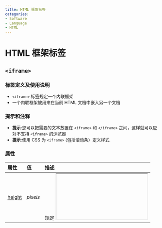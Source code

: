 ```yaml
---
title: HTML 框架标签
categories:
- Software
- Language
- HTML
---
```

# HTML 框架标签

## `<iframe>`

### 标签定义及使用说明

- `<iframe>` 标签规定一个内联框架
- 一个内联框架被用来在当前 HTML 文档中嵌入另一个文档

### 提示和注释

- **提示**:您可以把需要的文本放置在 `<iframe>` 和 `</iframe>` 之间，这样就可以应对不支持 `<iframe>` 的浏览器
- **提示**:使用 CSS 为 `<iframe>` (包括滚动条）定义样式

### 属性

| 属性                                                         | 值                                                           | 描述                                       |
| :----------------------------------------------------------- | :----------------------------------------------------------- | :----------------------------------------- |
| [height](https://www.runoob.com/tags/att-iframe-height.html) | *pixels*                                                     | 规定 <iframe> 的高度,                     |
| [name](https://www.runoob.com/tags/att-iframe-name.html)     | *name*                                                       | 规定 <iframe> 的名称,                     |
| [sandbox](https://www.runoob.com/tags/att-iframe-sandbox.html) | "" <br>allow-forms <br/>allow-same-origin <br/>allow-scripts <br/>allow-top-navigation | 对 <iframe> 的内容定义一系列额外的限制,   |
| [seamless](https://www.runoob.com/tags/att-iframe-seamless.html) | seamless                                                     | 规定 <iframe> 看起来像是父文档中的一部分, |
| [src](https://www.runoob.com/tags/att-iframe-src.html)       | *URL*                                                        | 规定在 <iframe> 中显示的文档的 URL,       |
| [srcdoc](https://www.runoob.com/tags/att-iframe-srcdoc.html) | *HTML_code*                                                  | 规定页面中的 HTML 内容显示在 <iframe> 中, |
| [width](https://www.runoob.com/tags/att-iframe-width.html)   | *pixels*                                                     | 规定 <iframe> 的宽度,                     |

### 实例

标记一个内联框架:

<iframe src="http://www.runoob.com"></iframe>